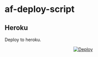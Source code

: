 # af-deploy-script

<!-- ## Railway

[![Deploy on Railway](https://railway.app/button.svg)](https://railway.app/new/template?template=)
<br> -->

## Heroku

Deploy to heroku.
<p align="center">
<a href="https://heroku.com/deploy?template=https://github.com/Apputhan/af-deploy-script">
  <img src="https://www.herokucdn.com/deploy/button.svg" alt="Deploy">
</a>
</p>

